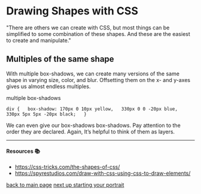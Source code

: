 # Drawing Shapes with CSS

"There are others we can create with CSS, but most things can be simplified to some combination of these shapes. And these are the easiest to create and manipulate."

## Multiples of the same shape
With multiple box-shadows, we can create many versions of the same shape in varying size, color, and blur. Offsetting them on the x- and y-axes gives us almost endless multiples.

multiple box-shadows

`div {  
    box-shadow: 170px 0 10px yellow,  
                330px 0 0 -20px blue,  
                330px 5px 5px -20px black;  
}`

We can even give our box-shadows box-shadows. Pay attention to the order they are declared. 
Again, It’s helpful to think of them as layers.


---

#### Resources 📚

* https://css-tricks.com/the-shapes-of-css/
* https://spyrestudios.com/draw-with-css-using-css-to-draw-elements/

[back to main page](/README.md)       [next up starting your portrait](/starting_your_portrait.md)
